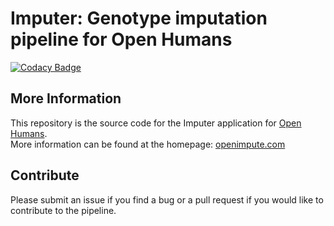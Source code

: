 # Imputer: Genotype imputation pipeline for Open Humans

[![Codacy Badge](https://api.codacy.com/project/badge/Grade/2a3ef5e03ed04e3abbd065846c9b98be)](https://app.codacy.com/app/arvkevi/openhumansimputer?utm_source=github.com&utm_medium=referral&utm_content=arvkevi/openhumansimputer&utm_campaign=Badge_Grade_Dashboard)

## More Information
This repository is the source code for the Imputer application for [Open Humans](https://www.openhumans.org/).  
More information can be found at the homepage: [openimpute.com](http://www.openimpute.com)

## Contribute
Please submit an issue if you find a bug or a pull request if you would like to contribute to the pipeline.
